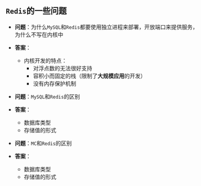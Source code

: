 ## `Redis`的一些问题
* **问题**：为什么`MySQL`和`Redis`都要使用独立进程来部署，开放端口来提供服务，为什么不写在内核中

* **答案**：
    * 内核开发的特点：
        * 对浮点数的无法很好支持
        * 容积小而固定的栈（限制了**大规模应用**的开发）
        * 没有内存保护机制

* **问题**：`MySQL`和`Redis`的区别
* **答案**：
    * 数据库类型
    * 存储值的形式
     

* **问题**：`MC`和`Redis`的区别
* **答案**：
    * 数据库类型
    * 存储值的形式

